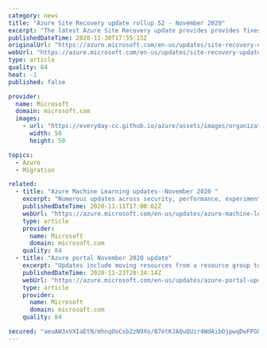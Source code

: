 ```yaml
---
category: news
title: "Azure Site Recovery update rollup 52 - November 2020"
excerpt: "The latest Azure Site Recovery update provides provides fixes, updated Linux support for disaster recovery of Azure VMs, VMware VMs, and physical servers, and download links for Site Recovery components."
publishedDateTime: 2020-11-30T17:55:15Z
originalUrl: "https://azure.microsoft.com/en-us/updates/site-recovery-update-rollup-52-november-2020/"
webUrl: "https://azure.microsoft.com/en-us/updates/site-recovery-update-rollup-52-november-2020/"
type: article
quality: 84
heat: -1
published: false

provider:
  name: Microsoft
  domain: microsoft.com
  images:
    - url: "https://everyday-cc.github.io/azure/assets/images/organizations/microsoft.com-50x50.jpg"
      width: 50
      height: 50

topics:
  - Azure
  - Migration

related:
  - title: "Azure Machine Learning updates--November 2020 "
    excerpt: "Numerous updates across security, performance, experimentation and automated ML capabilities have been implemented. "
    publishedDateTime: 2020-11-11T17:00:02Z
    webUrl: "https://azure.microsoft.com/en-us/updates/azure-machine-learning-updates-november-2020/"
    type: article
    provider:
      name: Microsoft
      domain: microsoft.com
    quality: 84
  - title: "Azure portal November 2020 update"
    excerpt: "Updates include moving resources from a resource group to another region and a filter pills update."
    publishedDateTime: 2020-11-23T20:34:14Z
    webUrl: "https://azure.microsoft.com/en-us/updates/azure-portal-updatesnovember-2020/"
    type: article
    provider:
      name: Microsoft
      domain: microsoft.com
    quality: 84

secured: "aeuAW3xVXIaEtN/mhnqOoCsbZzN9Xo/B7etKJAQuQUzr4WdAibOjpwqDwFPGO+a6O9Xg+QHWHOUA4Zr+wgq1eUX0eaDhw3v6vldAilMjhJL+fA1SxsOqyQLKuRRs5FmqcxYjG6wFJpvCGRZtIQFf5gogmksaowrviRJwoytMm8GOLsXtB/pRS/uRPPe5ArzVThJ0EODgf+IufhbD5GY5Ck41tp3RylWFvnb+xpU2d4/w+rmCJ4gH9t0ti1d8tV5bsKw433P/FCW5FYSK9nif4Fp+2+9KVtojYE6a4Wmrw4h4m4x7Rl3IuX50raaLcQxaWSGCOvTpRYchHoHYAtrlSWiZ7lXODtjrMIVbBgRF/2o=;JIRuEAAOJWb98LKoloR2NQ=="
---
```


